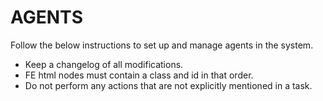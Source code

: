# AGENTS

Follow the below instructions to set up and manage agents in the system.

- Keep a changelog of all modifications.
- FE html nodes must contain a class and id in that order.
- Do not perform any actions that are not explicitly mentioned in a task.
